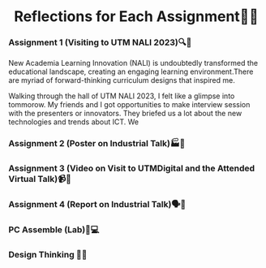 <h1 align="center"> Reflections for Each Assignment🤔💭 </h1>

<h3 align="left">Assignment 1 (Visiting to UTM NALI 2023)🔍🏫</h3>
New Academia Learning Innovation (NALI) is undoubtedly transformed the educational landscape, creating an engaging learning environment.There are myriad of forward-thinking curriculum designs that inspired me.  
<!-- Add a blank line -->

Walking through the hall of UTM NALI 2023, I felt like a glimpse into tommorow. My friends and I got opportunities to make interview session with the presenters or innovators. They briefed us a lot about the new technologies and trends about ICT. We 

<h3 align="left"> Assignment 2 (Poster on Industrial Talk)🏭📰</h3>
<h3 align="left"> Assignment 3 (Video on Visit to UTMDigital and the Attended Virtual Talk)📹🎤</h3>
<h3 align="left"> Assignment 4 (Report on Industrial Talk)🗣️📝</h3>
<h3 align="left"> PC Assemble (Lab)🔧💻 </h3>
<h3 align="left"> Design Thinking 👥💡</h3>
